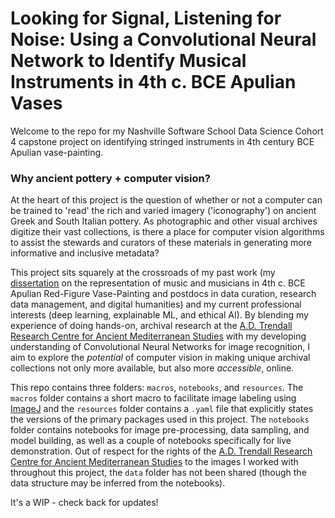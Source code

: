 # Looking for Signal, Listening for Noise: Using a Convolutional Neural Network to Identify Musical Instruments in 4th c. BCE Apulian Vases

Welcome to the repo for my Nashville Software School Data Science Cohort 4 capstone project on identifying stringed instruments in 4th century BCE Apulian vase-painting.

### Why ancient pottery + computer vision?
At the heart of this project is the question of whether or not a computer can be trained to 'read' the rich and varied imagery ('iconography') on ancient Greek and South Italian pottery. As photographic and other visual archives digitize their vast collections, is there a place for computer vision algorithms to assist the stewards and curators of these materials in generating more informative and inclusive metadata?

This project sits squarely at the crossroads of my past work (my [dissertation](http://dx.doi.org/10.18130/V3RG67) on the representation of music and musicians in 4th c. BCE Apulian Red-Figure Vase-Painting and postdocs in data curation, research data management, and digital humanities) and my current professional interests (deep learning, explainable ML, and ethical AI). By blending my experience of doing hands-on, archival research at the [A.D. Trendall Research Centre for Ancient Mediterranean Studies](https://www.latrobe.edu.au/trendall) with my developing understanding of Convolutional Neural Networks for image recognition, I aim to explore the *potential* of computer vision in making unique archival collections not only more available, but also more *accessible*, online.

This repo contains three folders: `macros`, `notebooks`, and `resources`. The `macros` folder contains a short macro to facilitate image labeling using [ImageJ](https://imagej.nih.gov/ij/) and the `resources` folder contains a `.yaml` file that explicitly states the versions of the primary packages used in this project. The `notebooks` folder contains notebooks for image pre-processing, data sampling, and model building, as well as a couple of notebooks specifically for live demonstration. Out of respect for the rights of the [A.D. Trendall Research Centre for Ancient Mediterranean Studies](https://www.latrobe.edu.au/trendall) to the images I worked with throughout this project, the `data` folder has not been shared (though the data structure may be inferred from the notebooks).

It's a WIP - check back for updates!
